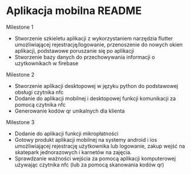# Aplikacja mobilna README

Milestone 1

- Stworzenie szkieletu aplikacji z wykorzystaniem narzędzia flutter umożliwiającej rejestrację/logowanie, przenoszenie do nowych okien aplikacji, podstawowe poruszanie się po aplikacji
- Stworzenie bazy danych do przechowywania informacji o uzytkownikach w firebase


Milestone 2

- Stworzenie aplikacji desktopowej w języku python do podstawowej obsługi czytnika nfc
- Dodanie do aplikacji mobilnej i desktopowej funkcji komunikacji za pomocą czytnika nfc
- Generowanie kodów qr unikalnych dla klienta

Milestone 3

- Dodanie do aplikacji funkcji mikropłatności
- Gotowy produkt aplikacji mobilnej na systemy android i ios umożliwiającej rejestrację użytkownika lub logowanie, zakup wejść na skatepark jednorazowych i karnetów na zajęcia.
- Sprawdzanie ważności wejścia za pomocą aplikacji komputerowej używając czytnika nfc (lub za pomocą skanowania kodów qr)
